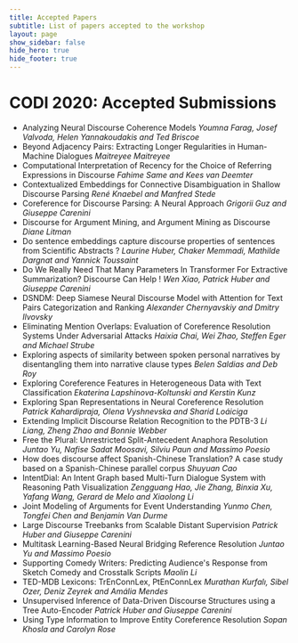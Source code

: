 ```yaml
---
title: Accepted Papers
subtitle: List of papers accepted to the workshop
layout: page
show_sidebar: false
hide_hero: true
hide_footer: true
---
```


# CODI 2020: Accepted Submissions
* Analyzing Neural Discourse Coherence Models
 	*Youmna Farag, Josef Valvoda, Helen Yannakoudakis and Ted Briscoe*
* Beyond Adjacency Pairs: Extracting Longer Regularities in Human-Machine Dialogues
 	*Maitreyee Maitreyee*
* Computational Interpretation of Recency for the Choice of Referring Expressions in Discourse
 	*Fahime Same and Kees van Deemter*
* Contextualized Embeddings for Connective Disambiguation in Shallow Discourse Parsing
 	*René Knaebel and Manfred Stede*
* Coreference for Discourse Parsing: A Neural Approach
 	*Grigorii Guz and Giuseppe Carenini*
* Discourse for Argument Mining, and Argument Mining as Discourse
 	*Diane Litman*
* Do sentence embeddings capture discourse properties of sentences from Scientific Abstracts ?
 	*Laurine Huber, Chaker Memmadi, Mathilde Dargnat and Yannick Toussaint*
* Do We Really Need That Many Parameters In Transformer For Extractive Summarization? Discourse Can Help !
 	*Wen Xiao, Patrick Huber and Giuseppe Carenini*
* DSNDM: Deep Siamese Neural Discourse Model with Attention for Text Pairs Categorization and Ranking
 	*Alexander Chernyavskiy and Dmitry Ilvovsky*
* Eliminating Mention Overlaps: Evaluation of Coreference Resolution Systems Under Adversarial Attacks
 	*Haixia Chai, Wei Zhao, Steffen Eger and Michael Strube*
* Exploring aspects of similarity between spoken personal narratives by disentangling them into narrative clause types
 	*Belen Saldias and Deb Roy*
* Exploring Coreference Features in Heterogeneous Data with Text Classification
 	*Ekaterina Lapshinova-Koltunski and Kerstin Kunz*
* Exploring Span Representations in Neural Coreference Resolution
 	*Patrick Kahardipraja, Olena Vyshnevska and Sharid Loáiciga*
* Extending Implicit Discourse Relation Recognition to the PDTB-3
 	*Li Liang, Zheng Zhao and Bonnie Webber*
* Free the Plural: Unrestricted Split-Antecedent Anaphora Resolution
 	*Juntao Yu, Nafise Sadat Moosavi, Silviu Paun and Massimo Poesio*
* How does discourse affect Spanish-Chinese Translation? A case study based on a Spanish-Chinese parallel corpus
 	*Shuyuan Cao*
* IntentDial: An Intent Graph based Multi-Turn Dialogue System with Reasoning Path Visualization
 	*Zengguang Hao, Jie Zhang, Binxia Xu, Yafang Wang, Gerard de Melo and Xiaolong Li*
* Joint Modeling of Arguments for Event Understanding
 	*Yunmo Chen, Tongfei Chen and Benjamin Van Durme*
* Large Discourse Treebanks from Scalable Distant Supervision
 	*Patrick Huber and Giuseppe Carenini*
* Multitask Learning-Based Neural Bridging Reference Resolution
 	*Juntao Yu and Massimo Poesio*
* Supporting Comedy Writers: Predicting Audience's Response from Sketch Comedy and Crosstalk Scripts
 	*Maolin Li*
* TED-MDB Lexicons: TrEnConnLex, PtEnConnLex
 	*Murathan Kurfalı, Sibel Ozer, Deniz Zeyrek and Amália Mendes*
* Unsupervised Inference of Data-Driven Discourse Structures using a Tree Auto-Encoder
 	*Patrick Huber and Giuseppe Carenini*
* Using Type Information to Improve Entity Coreference Resolution
 	*Sopan Khosla and Carolyn Rose*

